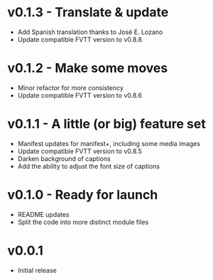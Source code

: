 # v0.1.3 - Translate & update
* Add Spanish translation thanks to José E. Lozano
* Update compatible FVTT version to v0.8.8

# v0.1.2 - Make some moves
* Minor refactor for more consistency
* Update compatible FVTT version to v0.8.6

# v0.1.1 - A little (or big) feature set
* Manifest updates for manifest+, including some media images
* Update compatible FVTT version to v0.8.5
* Darken background of captions
* Add the ability to adjust the font size of captions

# v0.1.0 - Ready for launch
* README updates
* Split the code into more distinct module files

# v0.0.1
* Initial release